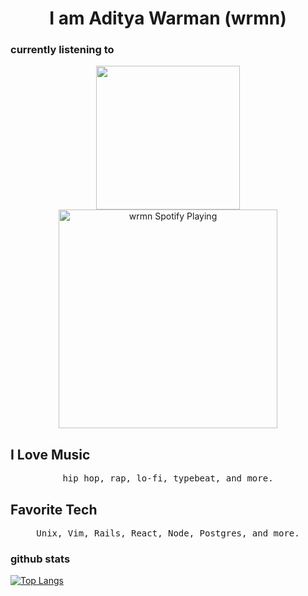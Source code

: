 <h1 align= "center"><b> I am Aditya Warman (wrmn)</b></h1>

### currently listening to
[<p align="center">  <img src="https://media.giphy.com/media/jAe22Ec5iICCk/giphy.gif" width="230px">
<img src="https://novatorem-mu.vercel.app/api/spotify" alt="wrmn Spotify Playing" width="350" /></p>](https://open.spotify.com/user/37r153i67zzn95embjph0c3bd)

## I Love Music
<p align="center">
<samp>
hip hop, rap, lo-fi, typebeat, and more.
</samp>
</p>

## Favorite Tech
<p align="center">
<samp>
Unix, Vim, Rails, React, Node, Postgres, and more.
</samp>
</p>

### github stats
[![Top Langs](https://github-readme-stats.vercel.app/api/top-langs/?username=wrmn&langs_count=8&layout=compact)](https://github.com/anuraghazra/github-readme-stats)
